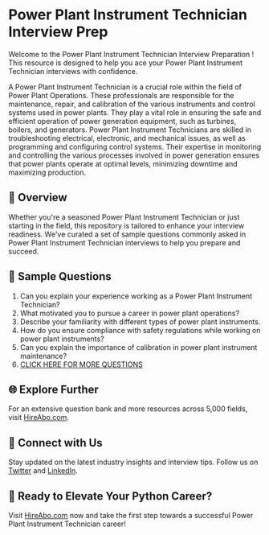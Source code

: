 # Power Plant Instrument Technician Interview Prep

Welcome to the Power Plant Instrument Technician Interview Preparation ! This resource is designed to help you ace your Power Plant Instrument Technician interviews with confidence.

A Power Plant Instrument Technician is a crucial role within the field of Power Plant Operations. These professionals are responsible for the maintenance, repair, and calibration of the various instruments and control systems used in power plants. They play a vital role in ensuring the safe and efficient operation of power generation equipment, such as turbines, boilers, and generators. Power Plant Instrument Technicians are skilled in troubleshooting electrical, electronic, and mechanical issues, as well as programming and configuring control systems. Their expertise in monitoring and controlling the various processes involved in power generation ensures that power plants operate at optimal levels, minimizing downtime and maximizing production.

## 🚀 Overview

Whether you're a seasoned Power Plant Instrument Technician or just starting in the field, this repository is tailored to enhance your interview readiness. We've curated a set of sample questions commonly asked in Power Plant Instrument Technician interviews to help you prepare and succeed.

## 📝 Sample Questions

1. Can you explain your experience working as a Power Plant Instrument Technician?
2. What motivated you to pursue a career in power plant operations?
3. Describe your familiarity with different types of power plant instruments.
4. How do you ensure compliance with safety regulations while working on power plant instruments?
5. Can you explain the importance of calibration in power plant instrument maintenance?
6. [CLICK HERE FOR MORE QUESTIONS](https://hireabo.com/job/20_4_7/Power%20Plant%20Instrument%20Technician)

## 🌐 Explore Further

For an extensive question bank and more resources across 5,000 fields, visit [HireAbo.com](https://www.hireabo.com).

## 📱 Connect with Us

Stay updated on the latest industry insights and interview tips. Follow us on [Twitter](https://twitter.com/hireabo) and [LinkedIn](https://www.linkedin.com/in/hire-abo-3609972a8/).

## 🚀 Ready to Elevate Your Python Career?

Visit [HireAbo.com](https://www.hireabo.com) now and take the first step towards a successful Power Plant Instrument Technician career!